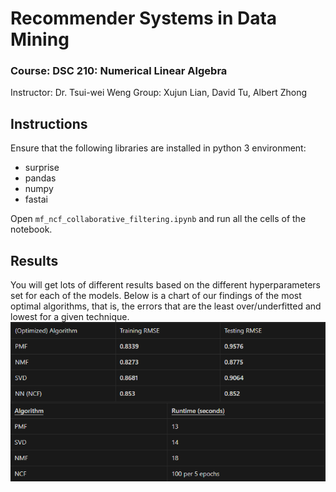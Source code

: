 # Recommender Systems in Data Mining
### Course: DSC 210: Numerical Linear Algebra
Instructor: Dr. Tsui-wei Weng
Group: Xujun Lian, David Tu, Albert Zhong

## Instructions
Ensure that the following libraries are installed in python 3 environment:
- surprise
- pandas
- numpy
- fastai

Open `mf_ncf_collaborative_filtering.ipynb` and run all the cells of the notebook.

## Results
You will get lots of different results based on the different hyperparameters set for each of the models. Below is a chart of our findings of the most optimal algorithms, that is, the errors that are the least over/underfitted and lowest for a given technique.
![Result](https://github.com/r2dtu/210finalproject/blob/main/results.png)
